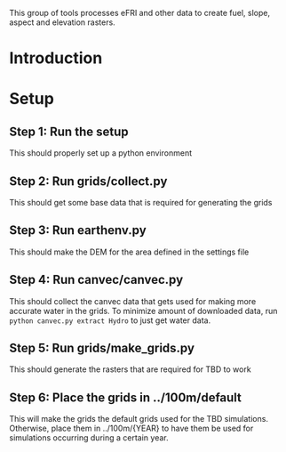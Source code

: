 This group of tools processes eFRI and other data to create fuel, slope, aspect and
elevation rasters.

# Introduction

# Setup

## Step 1: Run the setup

This should properly set up a python environment

## Step 2: Run grids/collect.py

This should get some base data that is required for generating the grids

## Step 3: Run earthenv.py

This should make the DEM for the area defined in the settings file

## Step 4: Run canvec/canvec.py

This should collect the canvec data that gets used for making more accurate water in the grids.
To minimize amount of downloaded data, run `python canvec.py extract Hydro` to just get water data.

## Step 5: Run grids/make_grids.py

This should generate the rasters that are required for TBD to work

## Step 6: Place the grids in ../100m/default

This will make the grids the default grids used for the TBD simulations. Otherwise, place
them in ../100m/{YEAR} to have them be used for simulations occurring during a certain year.
